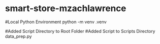 # smart-store-mzachlawrence

#Local Python Environment
python -m venv .venv

#Added Script Directory to Root Folder
#Added Script to Scripts Directory
data_prep.py


